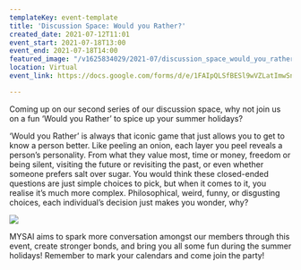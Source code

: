 ```yaml
---
templateKey: event-template
title: 'Discussion Space: Would you Rather?'
created_date: 2021-07-12T11:01
event_start: 2021-07-18T13:00
event_end: 2021-07-18T14:00
featured_image: "/v1625834029/2021-07/discussion_space_would_you_rather_dnbksz.jpg"
location: Virtual
event_link: https://docs.google.com/forms/d/e/1FAIpQLSfBESl9wVZLatImwSnGrE0CdBJ5vvNeN9Ebpx5_VN5gdg4Suw/viewform

---
```

Coming up on our second series of our discussion space, why not join us on a fun ‘Would you Rather’ to spice up your summer holidays?

‘Would you Rather’ is always that iconic game that just allows you to get to know a person better. Like peeling an onion, each layer you peel reveals a person’s personality. From what they value most, time or money, freedom or being silent, visiting the future or revisiting the past, or even whether someone prefers salt over sugar. You would think these closed-ended questions are just simple choices to pick, but when it comes to it, you realise it’s much more complex. Philosophical, weird, funny, or disgusting choices, each individual’s decision just makes you wonder, why?

![](/v1626127731/2021-07/discussion_space_would_you_rather_wonder_lhx2ij.jpg)

MYSAI aims to spark more conversation amongst our members through this event, create stronger bonds, and bring you all some fun during the summer holidays! Remember to mark your calendars and come join the party!